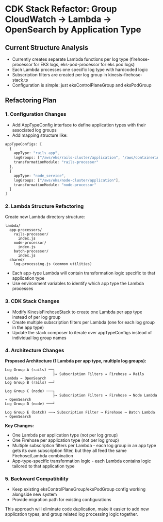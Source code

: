 # CDK Stack Refactor: Group CloudWatch → Lambda → OpenSearch by Application Type

## Current Structure Analysis

- Currently creates separate Lambda functions per log type (firehose-processor for EKS logs, eks-pod-processor for eks pod logs)
- Each Lambda processes one specific log type with hardcoded logic
- Subscription filters are created per log group in kinesis-firehose-stack.ts
- Configuration is simple: just eksControlPlaneGroup and eksPodGroup

## Refactoring Plan

### 1. Configuration Changes

- Add AppTypeConfig interface to define application types with their associated log groups
- Add mapping structure like:
```typescript
appTypeConfigs: [
  {
    appType: "rails_app",
    logGroups: ["/aws/eks/rails-cluster/application", "/aws/containerinsights/rails/application"],
    transformationModule: "rails-processor"
  },
  {
    appType: "node_service", 
    logGroups: ["/aws/eks/node-cluster/application"],
    transformationModule: "node-processor"
  }
]
```

### 2. Lambda Structure Refactoring

Create new Lambda directory structure:
```
lambda/
  app-processors/
    rails-processor/
      index.js
    node-processor/
      index.js
    batch-processor/
      index.js
  shared/
    log-processing.js (common utilities)
```

- Each app-type Lambda will contain transformation logic specific to that application type
- Use environment variables to identify which app type the Lambda processes

### 3. CDK Stack Changes

- Modify KinesisFirehoseStack to create one Lambda per app type instead of per log group
- Create multiple subscription filters per Lambda (one for each log group in the app type)
- Update the stack composer to iterate over appTypeConfigs instead of individual log group names

### 4. Architecture Changes

**Proposed Architecture (1 Lambda per app type, multiple log groups):**

```
Log Group A (rails) ──┐
                      ├→ Subscription Filters → Firehose → Rails Lambda → OpenSearch
Log Group B (rails) ──┘

Log Group C (node) ───┐
                      ├→ Subscription Filters → Firehose → Node Lambda → OpenSearch  
Log Group D (node) ───┘

Log Group E (batch) ──→ Subscription Filter → Firehose → Batch Lambda → OpenSearch
```

**Key Changes:**
- One Lambda per application type (not per log group)
- One Firehose per application type (not per log group)  
- Multiple subscription filters per Lambda - each log group in an app type gets its own subscription filter, but they all feed the same Firehose/Lambda combination
- App-type-specific transformation logic - each Lambda contains logic tailored to that application type

### 5. Backward Compatibility

- Keep existing eksControlPlaneGroup/eksPodGroup config working alongside new system
- Provide migration path for existing configurations

This approach will eliminate code duplication, make it easier to add new application types, and group related log processing logic together.